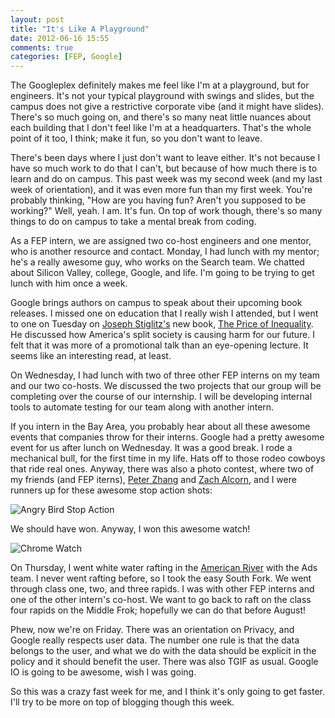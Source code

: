 ```yaml
---
layout: post
title: "It's Like A Playground"
date: 2012-06-16 15:55
comments: true
categories: [FEP, Google]
---
```

The Googleplex definitely makes me feel like I'm at a playground, but for engineers. It's not your typical playground with swings and slides, but the campus does not give a restrictive corporate vibe (and it might have slides). There's so much going on, and there's so many neat little nuances about each building that I don't feel like I'm at a headquarters. That's the whole point of it too, I think; make it fun, so you don't want to leave. 

There's been days where I just don't want to leave either. It's not because I have so much work to do that I can't, but because of how much there is to learn and do on campus. This past week was my second week (and my last week of orientation), and it was even more fun than my first week. You're probably thinking, "How are you having fun? Aren't you supposed to be working?" Well, yeah. I am. It's fun. On top of work though, there's so many things to do on campus to take a mental break from coding. 

As a FEP intern, we are assigned two co-host engineers and one mentor, who is another resource and contact. Monday, I had lunch with my mentor; he's a really awesome guy, who works on the Search team. We chatted about Silicon Valley, college, Google, and life. I'm going to be trying to get lunch with him once a week. 

Google brings authors on campus to speak about their upcoming book releases. I missed one on education that I really wish I attended, but I went to one on Tuesday on [Joseph Stiglitz's](http://www.josephstiglitz.com/) new book, [The Price of Inequality](http://www.amazon.com/Price-Inequality-Divided-Society-Endangers/dp/0393088693/ref=sr_1_1?s=books&ie=UTF8&qid=1337877574&sr=1-1). He discussed how America's split society is causing harm for our future. I felt that it was more of a promotional talk than an eye-opening lecture. It seems like an interesting read, at least.

On Wednesday, I had lunch with two of three other FEP interns on my team and our two co-hosts. We discussed the two projects that our group will be completing over the course of our internship. I will be developing internal tools to automate testing for our team along with another intern.

If you intern in the Bay Area, you probably hear about all these awesome events that companies throw for their interns. Google had a pretty awesome event for us after lunch on Wednesday. It was a good break. I rode a mechanical bull, for the first time in my life. Hats off to those rodeo cowboys that ride real ones. Anyway, there was also a photo contest, where two of my friends (and FEP iterns), [Peter Zhang](http://peetahzee.com/) and [Zach Alcorn](http://zalcorn.com), and I were runners up for these awesome stop action shots:

![Angry Bird Stop Action](https://lh5.googleusercontent.com/-xYu-x5gjEe0/T90WPpBxT3I/AAAAAAAAA1E/Y-8XZY15MbE/s400/252240_10151055176744009_1056100737_n.jpg)

We should have won. Anyway, I won this awesome watch!

![Chrome Watch](https://lh5.googleusercontent.com/-PhLIP_oH5Wc/T90WuJSPXyI/AAAAAAAAA1M/Ei3ihL13Nmc/s400/197780_477084128971725_1311128197_n.jpg)

On Thursday, I went white water rafting in the [American River](http://www.theamericanriver.com/) with the Ads team. I never went rafting before, so I took the easy South Fork. We went through class one, two, and three rapids. I was with other FEP interns and one of the other intern's co-host. We want to go back to raft on the class four rapids on the Middle Frok; hopefully we can do that before August!

Phew, now we're on Friday. There was an orientation on Privacy, and Google really respects user data. The number one rule is that the data belongs to the user, and what we do with the data should be explicit in the policy and it should benefit the user. There was also TGIF as usual. Google IO is going to be awesome, wish I was going.

So this was a crazy fast week for me, and I think it's only going to get faster. I'll try to be more on top of blogging though this week. 
